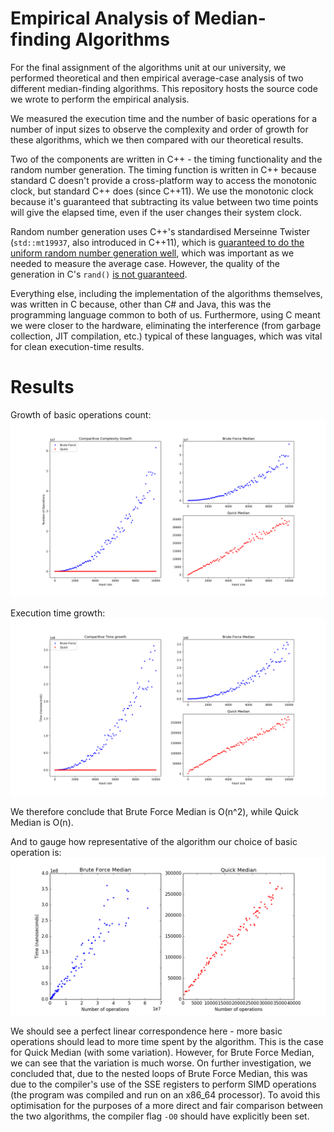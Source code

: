 # Empirical Analysis of Median-finding Algorithms
For the final assignment of the algorithms unit at our university, we performed theoretical and then empirical average-case analysis of two different median-finding algorithms. This repository hosts the source code we wrote to perform the empirical analysis.

We measured the execution time and the number of basic operations for a number of input sizes to observe the complexity and order of growth for these algorithms, which we then compared with our theoretical results.

Two of the components are written in C++ - the timing functionality and the random number generation. The timing function is written in C++ because standard C doesn't provide a cross-platform way to access the monotonic clock, but standard C++ does (since C++11). We use the monotonic clock because it's guaranteed that subtracting its value between two time points will give the elapsed time, even if the user changes their system clock. 

Random number generation uses C++'s standardised Merseinne Twister (`std::mt19937`, also introduced in C++11), which is [guaranteed to do the uniform random number generation well](https://en.cppreference.com/w/cpp/numeric/random/mersenne_twister_engine), which was important as we needed to measure the average case. However, the quality of the generation in C's `rand()` [is not guaranteed](https://en.cppreference.com/w/cpp/numeric/random/rand).

Everything else, including the implementation of the algorithms themselves, was written in C because, other than C# and Java, this was the programming language common to both of us. Furthermore, using C meant we were closer to the hardware, eliminating the interference (from garbage collection, JIT compilation, etc.) typical of these languages, which was vital for clean execution-time results.

# Results
Growth of basic operations count:
<img src="results/Operations.PNG">

Execution time growth:
<img src="results/Time.PNG">

We therefore conclude that Brute Force Median is O(n^2), while Quick Median is O(n).

And to gauge how representative of the algorithm our choice of basic operation is:
<img src="results/OpsVsTime.PNG">

We should see a perfect linear correspondence here - more basic operations should lead to more time spent by the algorithm. This is the case for Quick Median (with some variation). However, for Brute Force Median, we can see that the variation is much worse. On further investigation, we concluded that, due to the nested loops of Brute Force Median, this was due to the compiler's use of the SSE registers to perform SIMD operations (the program was compiled and run on an x86_64 processor). To avoid this optimisation for the purposes of a more direct and fair comparison between the two algorithms, the compiler flag `-O0` should have explicitly been set.

